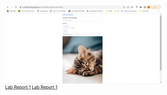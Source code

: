 ![Image](./image.PNG)
[Lab Report 1](https://cs15lsp22ahg.github.io/cse15l-lab-reports/lab-report-1-week-2.html)
[Lab Report 1](lab-report-1-week-2.html)